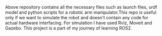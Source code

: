 Above repository contains all the necessary files such as launch files, urdf model and python scripts for a robotic arm manipulator.This repo is useful only if we want to simulate the robot and doesn't contain any code for actual hardware interfacing. For simulation I have used Rviz, Moveit and Gazebo. This project is a part of my journey of learning ROS2.
